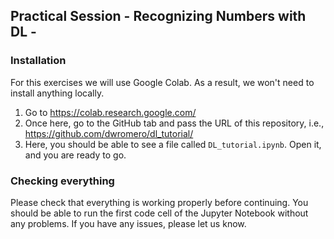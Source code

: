 ## Practical Session - Recognizing Numbers with DL -

### Installation

For this exercises we will use Google Colab. As a result, we won't need to install anything locally.

1. Go to https://colab.research.google.com/
2. Once here, go to the GitHub tab and pass the URL of this repository, i.e., https://github.com/dwromero/dl_tutorial/
3. Here, you should be able to see a file called `DL_tutorial.ipynb`. Open it, and you are ready to go.


### Checking everything
Please check that everything is working properly before continuing. You should be able to run the first code cell of the Jupyter Notebook without any problems. If you have any issues, please let us know.
